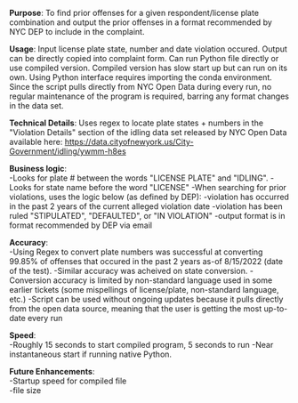 **Purpose**: To find prior offenses for a given respondent/license plate combination and output the prior offenses in a format recommended by NYC DEP to include in the complaint.

**Usage**: Input license plate state, number and date violation occured. Output can be directly copied into complaint form. Can run Python file directly or use compiled version. Compiled version has slow start up but can run on its own. Using Python interface requires importing the conda environment. Since the script pulls directly from NYC Open Data during every run, no regular maintenance of the program is required, barring any format changes in the data set.

**Technical Details**: Uses regex to locate plate states + numbers in the "Violation Details" section of the idling data set released by NYC Open Data available here: https://data.cityofnewyork.us/City-Government/idling/ywmm-h8es

**Business logic**:  
-Looks for plate # between the words "LICENSE PLATE" and "IDLING".
-Looks for state name before the word "LICENSE"
-When searching for prior violations, uses the logic below (as defined by DEP):
  -violation has occurred in the past 2 years of the current alleged violation date
  -violation has been ruled "STIPULATED", "DEFAULTED", or "IN VIOLATION"
-output format is in format recommended by DEP via email

**Accuracy**:  
-Using Regex to convert plate numbers was successful at converting 99.85% of offenses that occured in the past 2 years as-of 8/15/2022 (date of the test).
-Similar accuracy was acheived on state conversion.
-Conversion accuracy is limited by non-standard language used in some earlier tickets (some mispellings of license/plate, non-standard language, etc.)
-Script can be used without ongoing updates because it pulls directly from the open data source, meaning that the user is getting the most up-to-date every run

**Speed**:  
-Roughly 15 seconds to start compiled program, 5 seconds to run
-Near instantaneous start if running native Python. 

**Future Enhancements**:  
-Startup speed for compiled file  
-file size
